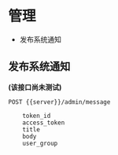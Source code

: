 # 管理
* 发布系统通知

## 发布系统通知
**(该接口尚未测试)**
```POST
POST {{server}}/admin/message
    
    token_id
    access_token
    title
    body
    user_group
```

